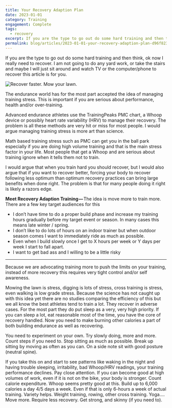 ```yaml
---
title: Your Recovery Adaption Plan
date: 2023-01-01
category: Training
engagement: Complete
tags:
  - recovery
excerpt: If you are the type to go out do some hard training and then think, ok now I really need to recover. I am not going to do any yard work, or take the...
permalink: blog/articles/2023-01-01-your-recovery-adaption-plan-d96f823b660c
---
```

If you are the type to go out do some hard training and then think, ok now I really need to recover. I am not going to do any yard work, or take the stairs and maybe I will just sit around and watch TV or the computer/phone to recover this article is for you.

![Recover faster. Mow your lawn.](https://shared-web.s3.amazonaws.com/blog/images/2024-03-1buEm22l1iqB7MhS0qRxhWA.jpg)

The endurance world has for the most part accepted the idea of managing training stress. This is important if you are serious about performance, health and/or over-training.

Advanced endurance athletes use the TrainingPeaks PMC chart, a Whoop device or possibly heart rate variability (HRV) to manage their recovery. The problem is all these methods are very hit or miss for most people. I would argue managing training stress is more art than science.

Math based training stress such as PMC can get you in the ball park especially if you are doing high volume training and that is the main stress factor in your life. Most people that get a Whoop and are serious about training ignore when it tells them not to train.

I would argue that when you train hard you should recover, but I would also argue that if you want to recover better, forcing your body to recover following less optimum than optimum recovery practices can bring large benefits when done right. The problem is that for many people doing it right is likely a razors edge.

**Meet Recovery Adaption Training —** The idea is move more to train more. There are a few key target audiences for this

*   I don’t have time to do a proper build phase and increase my training hours gradually before my target event or season. In many cases this means late winter / spring.
*   I don’t like to do lots of hours on an indoor trainer but when outdoor season comes I want to immediately ride as much as possible.
*   Even when I build slowly once I get to X hours per week or Y days per week I start to fall apart.
*   I want to get bad ass and I willing to be a little risky

* * *

Because we are advocating training more to push the limits on your training, instead of more recovery this requires very tight control and/or self awareness.

Mowing the lawn is stress, digging is lots of stress, cross training is stress, even walking is low grade stress. Because the science has not caught up with this idea yet there are no studies comparing the efficiency of this but we all know the best athletes tend to train a lot. They recover in adverse cases. For the most part they do put sleep as a very, very high priority. If you can sleep a lot, eat reasonable most of the time, you have the core of recovery handled. Now you need to make burning other calories a part of both building endurance as well as recovering.

You need to experiment on your own. Try slowly doing, more and more. Count steps if you need to. Stop sitting as much as possible. Break up sitting by moving as often as you can. On a side note sit with good posture (neutral spine).

If you take this on and start to see patterns like waking in the night and having trouble sleeping, irritability, bad Whoop/HRV readings, your training performance declines. Pay close attention. If you can become good at high volumes of work, even if it is not on the bike, your body is stronger. Count calorie expenditure. Whoop seems pretty good at this. Build up to 6,000 calories a day 4/5 days a week. Even if that is only 6-hours a week of actual training. Variety helps. Weight training, rowing, other cross training. Yoga…. Move more. Require less recovery. Get strong, and skinny (if you need to).
